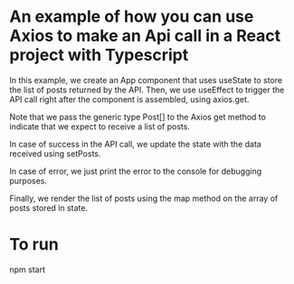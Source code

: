 # An example of how you can use Axios to make an Api call in a React project with Typescript

In this example, we create an App component that uses useState to store the list of posts returned by the API. Then, we use useEffect to trigger the API call right after the component is assembled, using axios.get.

Note that we pass the generic type Post[] to the Axios get method to indicate that we expect to receive a list of posts.

In case of success in the API call, we update the state with the data received using setPosts.

In case of error, we just print the error to the console for debugging purposes.

Finally, we render the list of posts using the map method on the array of posts stored in state.

# To run
npm start
